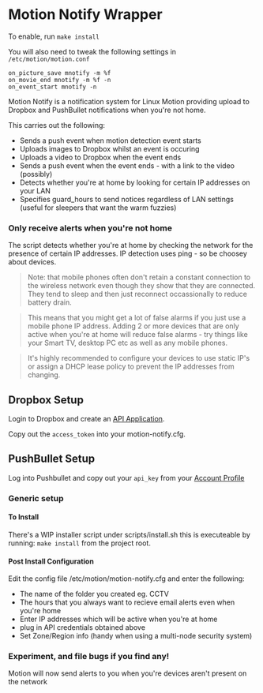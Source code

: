 Motion Notify Wrapper
=============

To enable, run `make install`

You will also need to tweak the following settings in `/etc/motion/motion.conf`

    on_picture_save mnotify -m %f
    on_movie_end mnotify -m %f -n
    on_event_start mnotify -n



Motion Notify is a notification system for Linux Motion providing upload to
Dropbox and PushBullet notifications when you're not home.

This carries out the following:

- Sends a push event when motion detection event starts
- Uploads images to Dropbox whilst an event is occuring
- Uploads a video to Dropbox when the event ends
- Sends a push event when the event ends - with a link to the video (possibly)
- Detects whether you're at home by looking for certain IP addresses on your LAN
- Specifies guard_hours to send notices regardless of LAN settings (useful for
    sleepers that want the warm fuzzies)

### Only receive alerts when you're not home

The script detects whether you're at home by checking the network for the
presence of certain IP addresses. IP detection uses ping - so be choosey about
devices.

> Note: that mobile phones often don't retain a constant connection to the
wireless network even though they show that they are connected. They tend to
sleep and then just reconnect occassionally to reduce battery drain.

> This means that you might get a lot of false alarms if you just use a mobile
phone IP address. Adding 2 or more devices that are only active when you're at
home will reduce false alarms - try things like your Smart TV, desktop PC etc
as well as any mobile phones.

> It's highly recommended to configure your devices to use static IP's or assign
a DHCP lease policy to prevent the IP addresses from changing.

## Dropbox Setup

Login to Dropbox and create an
[API Application](https://www.dropbox.com/developers/apps).

Copy out the `access_token` into your motion-notify.cfg.

## PushBullet Setup

Log into Pushbullet and copy out your `api_key` from your
[Account Profile](https://www.pushbullet.com/account)


### Generic setup

#### To Install

There's a WIP installer script under scripts/install.sh this is executeable
by running: `make install` from the project root.

#### Post Install Configuration

Edit the config file /etc/motion/motion-notify.cfg and enter the following:

- The name of the folder you created eg. CCTV
- The hours that you always want to recieve email alerts even when you're home
- Enter IP addresses which will be active when you're at home
- plug in API credentials obtained above
- Set Zone/Region info (handy when using a multi-node security system)


### Experiment, and file bugs if you find any!
Motion will now send alerts to you when you're devices aren't present on the
network
